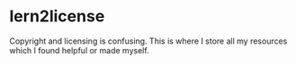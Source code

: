 lern2license
============

Copyright and licensing is confusing. This is where I store all my resources
which I found helpful or made myself.
